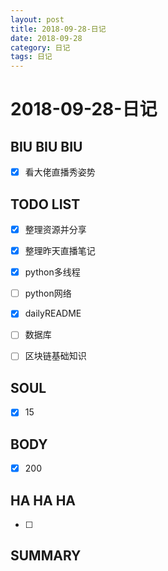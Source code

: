 ```yaml
---
layout: post
title: 2018-09-28-日记
date: 2018-09-28
category: 日记
tags: 日记
---
```

# 2018-09-28-日记
## BIU BIU BIU
- [x] 看大佬直播秀姿势
 
## TODO LIST
- [x] 整理资源并分享
- [x] 整理昨天直播笔记
- [x] python多线程
- [ ] python网络
- [x] dailyREADME
- [ ] 数据库
- [ ] 区块链基础知识
 
 
## SOUL
- [x] 15
 
## BODY
- [x] 200
 
## HA HA HA
- [ ] 
 
## SUMMARY
 
 

